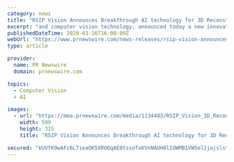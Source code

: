```yaml
---
category: news
title: "RSIP Vision Announces Breakthrough AI technology for 3D Reconstruction of Knees from X-ray Images"
excerpt: "and computer vision technology, announced today a new innovative AI-based solution for 3D Reconstruction of Knees from X-ray Images. This technology provides physicians with a rich 3D modelling of each bone,"
publishedDateTime: 2020-03-16T16:00:00Z
webUrl: "https://www.prnewswire.com/news-releases/rsip-vision-announces-breakthrough-ai-technology-for-3d-reconstruction-of-knees-from-x-ray-images-301024885.html"
type: article

provider:
  name: PR Newswire
  domain: prnewswire.com

topics:
  - Computer Vision
  - AI

images:
  - url: "https://mma.prnewswire.com/media/1134403/RSIP_Vision_3D_Reconstruction.jpg?p=facebook"
    width: 599
    height: 315
    title: "RSIP Vision Announces Breakthrough AI technology for 3D Reconstruction of Knees from X-ray Images"

secured: "kUVfK9wAFz6L7ieaOK5XRUOqAE0tssoTxKVnNAUH0lIOWMB1VW5el1jajslsthiRnoz599qMaIfT8OQWfoOvWGecbqgC3FTaNeQMf0aN9hjoOY4JNYm8UzD34oiWUbkwjozzTrH4CJOxOU36xAjpOyiw920aPOqQcfzapyroLlhvEmwC2UWZzs8qS343UrjRq0vEtdenNiLynjzitFZ7nkmmDa43r9FJGByj532C5XIaJyYVuUrl+j+sjMSFbZ976DDzFs9fVZre+B6okvm2wtBOdLyAdfETOra6J4GGbdf+LQyiL+J09UmoSq/s6ufz;glXm2DiawsemrTFz8bqkLQ=="
---
```


